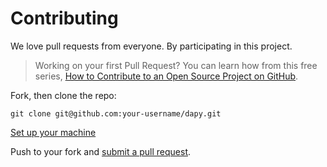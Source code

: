 # Contributing

We love pull requests from everyone. By participating in this project.

[code of conduct]: https://thoughtbot.com/open-source-code-of-conduct

> Working on your first Pull Request? You can learn how from this free series, [How to Contribute to an Open Source Project on GitHub](https://egghead.io/courses/how-to-contribute-to-an-open-source-project-on-github).


Fork, then clone the repo:

    git clone git@github.com:your-username/dapy.git

[Set up your machine](https://github.com/aymanibrahim/dapy#pre-workshop)


Push to your fork and [submit a pull request][pr].

[pr]: https://github.com/aymanibrahim/dapy/compare/
